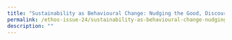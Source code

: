 ```yaml
---
title: "Sustainability as Behavioural Change: Nudging the Good, Discouraging the Bad"
permalink: /ethos-issue-24/sustainability-as-behavioural-change-nudging-the-good-discouraging-the-bad/
description: ""
---
```

